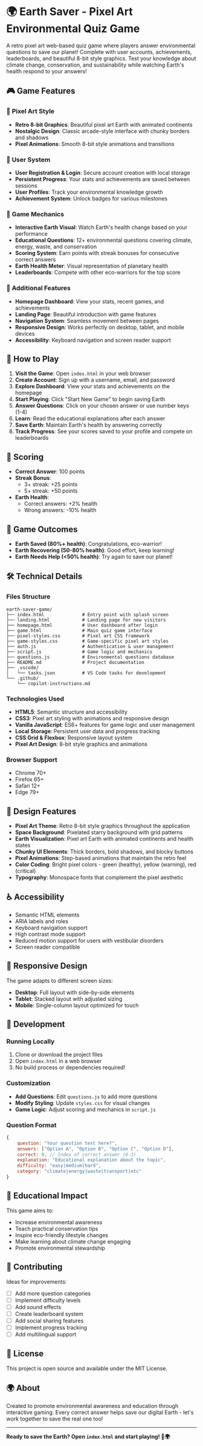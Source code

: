 # 🌍 Earth Saver - Pixel Art Environmental Quiz Game

A retro pixel art web-based quiz game where players answer environmental questions to save our planet! Complete with user accounts, achievements, leaderboards, and beautiful 8-bit style graphics. Test your knowledge about climate change, conservation, and sustainability while watching Earth's health respond to your answers!

## 🎮 Game Features

### 🎨 **Pixel Art Style**
- **Retro 8-bit Graphics**: Beautiful pixel art Earth with animated continents
- **Nostalgic Design**: Classic arcade-style interface with chunky borders and shadows
- **Pixel Animations**: Smooth 8-bit style animations and transitions

### 🔐 **User System**
- **User Registration & Login**: Secure account creation with local storage
- **Persistent Progress**: Your stats and achievements are saved between sessions
- **User Profiles**: Track your environmental knowledge growth
- **Achievement System**: Unlock badges for various milestones

### 🎯 **Game Mechanics**
- **Interactive Earth Visual**: Watch Earth's health change based on your performance
- **Educational Questions**: 12+ environmental questions covering climate, energy, waste, and conservation
- **Scoring System**: Earn points with streak bonuses for consecutive correct answers
- **Earth Health Meter**: Visual representation of planetary health
- **Leaderboards**: Compete with other eco-warriors for the top score

### 🌟 **Additional Features**
- **Homepage Dashboard**: View your stats, recent games, and achievements
- **Landing Page**: Beautiful introduction with game features
- **Navigation System**: Seamless movement between pages
- **Responsive Design**: Works perfectly on desktop, tablet, and mobile devices
- **Accessibility**: Keyboard navigation and screen reader support

## 🚀 How to Play

1. **Visit the Game**: Open `index.html` in your web browser
2. **Create Account**: Sign up with a username, email, and password
3. **Explore Dashboard**: View your stats and achievements on the homepage
4. **Start Playing**: Click "Start New Game" to begin saving Earth
5. **Answer Questions**: Click on your chosen answer or use number keys (1-4)
6. **Learn**: Read the educational explanations after each answer
7. **Save Earth**: Maintain Earth's health by answering correctly
8. **Track Progress**: See your scores saved to your profile and compete on leaderboards

## 🎯 Scoring

- **Correct Answer**: 100 points
- **Streak Bonus**: 
  - 3+ streak: +25 points
  - 5+ streak: +50 points
- **Earth Health**: 
  - Correct answers: +2% health
  - Wrong answers: -10% health

## 🌟 Game Outcomes

- **Earth Saved (80%+ health)**: Congratulations, eco-warrior!
- **Earth Recovering (50-80% health)**: Good effort, keep learning!
- **Earth Needs Help (<50% health)**: Try again to save our planet!

## 🛠 Technical Details

### Files Structure
```
earth-saver-game/
├── index.html              # Entry point with splash screen
├── landing.html            # Landing page for new visitors
├── homepage.html           # User dashboard after login
├── game.html               # Main quiz game interface
├── pixel-styles.css        # Pixel art CSS framework
├── game-styles.css         # Game-specific pixel art styles
├── auth.js                 # Authentication & user management
├── script.js               # Game logic and mechanics
├── questions.js            # Environmental questions database
├── README.md               # Project documentation
├── .vscode/
│   └── tasks.json          # VS Code tasks for development
└── .github/
    └── copilot-instructions.md
```

### Technologies Used
- **HTML5**: Semantic structure and accessibility
- **CSS3**: Pixel art styling with animations and responsive design
- **Vanilla JavaScript**: ES6+ features for game logic and user management
- **Local Storage**: Persistent user data and progress tracking
- **CSS Grid & Flexbox**: Responsive layout system
- **Pixel Art Design**: 8-bit style graphics and animations

### Browser Support
- Chrome 70+
- Firefox 65+
- Safari 12+
- Edge 79+

## 🎨 Design Features

- **Pixel Art Theme**: Retro 8-bit style graphics throughout the application
- **Space Background**: Pixelated starry background with grid patterns
- **Earth Visualization**: Pixel art Earth with animated continents and health states
- **Chunky UI Elements**: Thick borders, bold shadows, and blocky buttons
- **Pixel Animations**: Step-based animations that maintain the retro feel
- **Color Coding**: Bright pixel colors - green (healthy), yellow (warning), red (critical)
- **Typography**: Monospace fonts that complement the pixel aesthetic

## ♿ Accessibility

- Semantic HTML elements
- ARIA labels and roles
- Keyboard navigation support
- High contrast mode support
- Reduced motion support for users with vestibular disorders
- Screen reader compatible

## 📱 Responsive Design

The game adapts to different screen sizes:
- **Desktop**: Full layout with side-by-side elements
- **Tablet**: Stacked layout with adjusted sizing
- **Mobile**: Single-column layout optimized for touch

## 🔧 Development

### Running Locally
1. Clone or download the project files
2. Open `index.html` in a web browser
3. No build process or dependencies required!

### Customization
- **Add Questions**: Edit `questions.js` to add more questions
- **Modify Styling**: Update `styles.css` for visual changes
- **Game Logic**: Adjust scoring and mechanics in `script.js`

### Question Format
```javascript
{
    question: "Your question text here?",
    answers: ["Option A", "Option B", "Option C", "Option D"],
    correct: 0, // Index of correct answer (0-3)
    explanation: "Educational explanation about the topic",
    difficulty: "easy|medium|hard",
    category: "climate|energy|waste|transport|etc"
}
```

## 🌱 Educational Impact

This game aims to:
- Increase environmental awareness
- Teach practical conservation tips
- Inspire eco-friendly lifestyle changes
- Make learning about climate change engaging
- Promote environmental stewardship

## 🤝 Contributing

Ideas for improvements:
- [ ] Add more question categories
- [ ] Implement difficulty levels
- [ ] Add sound effects
- [ ] Create leaderboard system
- [ ] Add social sharing features
- [ ] Implement progress tracking
- [ ] Add multilingual support

## 📄 License

This project is open source and available under the MIT License.

## 🌍 About

Created to promote environmental awareness and education through interactive gaming. Every correct answer helps save our digital Earth - let's work together to save the real one too!

---

**Ready to save the Earth? Open `index.html` and start playing! 🚀🌍**